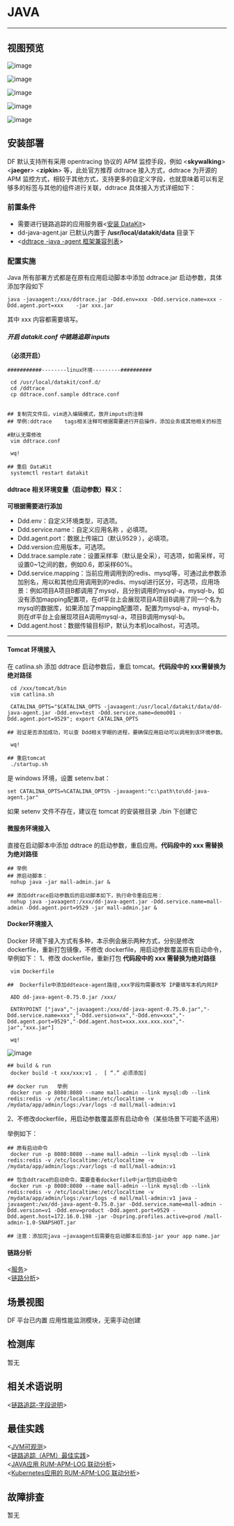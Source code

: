 
# JAVA
---

## 视图预览

![image](imgs/input-ddtrace-java-1.png)

![image](imgs/input-ddtrace-java-2.png)

![image](imgs/input-ddtrace-java-3.png)

![image](imgs/input-ddtrace-java-4.png)

![image](imgs/input-ddtrace-java-5.png)

## 安装部署 <ddtrace>

DF 默认支持所有采用 opentracing 协议的 APM 监控手段，例如 <**skywalking**> <**jaeger**> <**zipkin**> 等，此处官方推荐 ddtrace 接入方式，ddtrace 为开源的 APM 监控方式，相较于其他方式，支持更多的自定义字段，也就意味着可以有足够多的标签与其他的组件进行关联，ddtrace 具体接入方式详细如下：

### 前置条件

- 需要进行链路追踪的应用服务器<[安装 DataKit](../datakit/datakit-install.md)>
- dd-java-agent.jar 已默认内置于 **/usr/local/datakit/data** 目录下
- <[ddtrace -java -agent 框架兼容列表](https://docs.datadoghq.com/tracing/setup_overview/compatibility_requirements/java/)>

### 配置实施

Java 所有部署方式都是在原有应用启动脚本中添加 ddtrace.jar 启动参数，具体添加字段如下 

```
java -javaagent:/xxx/ddtrace.jar -Ddd.env=xxx -Ddd.service.name=xxx -Ddd.agent.port=xxx    -jar xxx.jar  
```

其中 xxx 内容都需要填写。

##### 开启 datakit.conf 中链路追踪 inputs

**（必须开启）**

```
###########--------linux环境---------##########

 cd /usr/local/datakit/conf.d/
 cd /ddtrace
 cp ddtrace.conf.sample ddtrace.conf


## 复制完文件后，vim进入编辑模式，放开imputs的注释
## 举例:ddtrace    tags相关注释可根据需要进行开启操作，添加业务或其他相关的标签

#默认无需修改
 vim ddtrace.conf

 wq!

## 重启 DataKit
 systemctl restart datakit
```

#### ddtrace 相关环境变量（启动参数）释义：

**可根据需要进行添加**

- Ddd.env：自定义环境类型，可选项。
- Ddd.service.name：自定义应用名称 ，必填项。
- Ddd.agent.port：数据上传端口（默认9529 ），必填项。
- Ddd.version:应用版本，可选项。
- Ddd.trace.sample.rate：设置采样率（默认是全采），可选项，如需采样，可设置0~1之间的数，例如0.6，即采样60%。
- Ddd.service.mapping：当前应用调用到的redis、mysql等，可通过此参数添加别名，用以和其他应用调用到的redis、mysql进行区分，可选项，应用场景：例如项目A项目B都调用了mysql，且分别调用的mysql-a，mysql-b，如没有添加mapping配置项，在df平台上会展现项目A项目B调用了同一个名为mysql的数据库，如果添加了mapping配置项，配置为mysql-a，mysql-b，则在df平台上会展现项目A调用mysql-a，项目B调用mysql-b。
- Ddd.agent.host：数据传输目标IP，默认为本机localhost，可选项。

---

#### Tomcat 环境接入

在 catlina.sh 添加 ddtrace 启动参数后，重启 tomcat。**代码段中的 xxx需替换为绝对路径**

```
 cd /xxx/tomcat/bin
 vim catlina.sh

 CATALINA_OPTS="$CATALINA_OPTS -javaagent:/usr/local/datakit/data/dd-java-agent.jar -Ddd.env=test -Ddd.service.name=demo001 -Ddd.agent.port=9529"; export CATALINA_OPTS

## 验证是否添加成功，可以查 Ddd相关字眼的进程，要确保应用启动可以调用到该环境参数。

 wq!

## 重启tomcat
 ./startup.sh
```

是 windows 环境，设置 setenv.bat：

```
set CATALINA_OPTS=%CATALINA_OPTS% -javaagent:"c:\path\to\dd-java-agent.jar"
```

如果 setenv 文件不存在，建议在 tomcat 的安装根目录 ./bin 下创建它

#### 微服务环境接入

直接在启动脚本中添加 ddtrace 的启动参数，重启应用。**代码段中的 xxx 需替换为绝对路径**

```
## 举例
## 原启动脚本：
 nohup java -jar mall-admin.jar &

## 添加ddtrace启动参数后的启动脚本如下，执行命令重启应用：
 nohup java -javaagent:/xxx/dd-java-agent.jar -Ddd.service.name=mall-admin -Ddd.agent.port=9529 -jar mall-admin.jar &
```

#### Docker环境接入

Docker 环境下接入方式有多种，本示例会展示两种方式，分别是修改 dockerfile，重新打包镜像，不修改 dockerfile，用启动参数覆盖原有启动命令，举例如下：
1、修改 dockerfile，重新打包 **代码段中的 xxx 需替换为绝对路径**


```
 vim Dockerfile

##  Dockerfile中添加ddteace-agent路径,xxx字段均需要改写 IP要填写本机内网IP

 ADD dd-java-agent-0.75.0.jar /xxx/ 

 ENTRYPOINT ["java","-javaagent:/xxx/dd-java-agent-0.75.0.jar","-Ddd.service.name=xxx","-Ddd.version=xx","-Ddd.env=xxx","-Ddd.agent.port=9529","-Ddd.agent.host=xxx.xxx.xxx.xxx","-jar","xxx.jar"]

 wq! 
```

![image](imgs/input-ddtrace-java-6.png)

```
## build & run
 docker build -t xxx/xxx:v1 .  [ “.” 必须添加]

## docker run   举例
 docker run -p 8080:8080 --name mall-admin --link mysql:db --link redis:redis -v /etc/localtime:/etc/localtime -v /mydata/app/admin/logs:/var/logs -d mall/mall-admin:v1
```

2、不修改dockerfile，用启动参数覆盖原有启动命令（某些场景下可能不适用）

举例如下：

```
## 原有启动命令
 docker run -p 8080:8080 --name mall-admin --link mysql:db --link redis:redis -v /etc/localtime:/etc/localtime -v /mydata/app/admin/logs:/var/logs -d mall/mall-admin:v1

## 包含ddtrace的启动命令，需要查看dockerfile中jar包的启动命令
 docker run -p 8080:8080 --name mall-admin --link mysql:db --link redis:redis -v /etc/localtime:/etc/localtime -v /mydata/app/admin/logs:/var/logs -d mall/mall-admin:v1 java -javaagent:/wx/dd-java-agent-0.75.0.jar -Ddd.service.name=mall-admin -Ddd.version=v1 -Ddd.env=product -Ddd.agent.port=9529 -Ddd.agent.host=172.16.0.198 -jar -Dspring.profiles.active=prod /mall-admin-1.0-SNAPSHOT.jar

## 注意：添加完java –javaagent后需要在启动脚本后添加-jar your app name.jar
```

#### 链路分析

<[服务](../application-performance-monitoring/service.md)><br />
<[链路分析](../application-performance-monitoring/explorer.md)>

## 场景视图

DF 平台已内置 应用性能监测模块，无需手动创建

## 检测库

暂无

## 相关术语说明

<[链路追踪-字段说明](/application-performance-monitoring/collection)>

## 最佳实践

<[JVM可观测](../best-practices/monitoring/jvm.md)><br />
<[链路追踪（APM）最佳实践](../best-practices/monitoring/apm.md)><br />
<[JAVA应用 RUM-APM-LOG 联动分析](../best-practices/insight/java-rum-apm-log.md)><br />
<[Kubernetes应用的 RUM-APM-LOG 联动分析](../best-practices/cloud-native/k8s-rum-apm-log.md)>

## 故障排查

暂无

